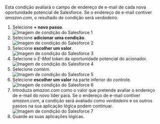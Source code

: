 Esta condição avaliará o campo de endereço de e-mail de cada nova oportunidade potencial de Salesforce. Se o endereço de e-mail contiver *amazon.com*, o resultado de condição será *verdadeiro*.

1. Selecione **+ novo passo**.  
   ![Imagem de condição do Salesforce 1](./media/connectors-create-api-salesforce/condition-1.png)   
2. Selecione **adicionar uma condição**.    
   ![Imagem de condição do Salesforce 2](./media/connectors-create-api-salesforce/condition-2.png)  
3. Selecione **escolher um valor**.    
   ![Imagem de condição do Salesforce 3](./media/connectors-create-api-salesforce/condition-3.png)  
4. Selecione o *E-Mail* token da oportunidade potencial do acionador.    
   ![Imagem de condição do Salesforce 4](./media/connectors-create-api-salesforce/condition-4.png)  
5. Selecione *contém*.      
   ![Imagem de condição do Salesforce 5](./media/connectors-create-api-salesforce/condition-5.png)  
6. Selecione **escolher um valor** na parte inferior do controle.     
   ![Imagem de condição do Salesforce 6](./media/connectors-create-api-salesforce/condition-6.png)  
7. Introduza *amazon.com* como o valor que pretende avaliar o endereço de e-mail do novo líder para. Se o endereço de e-mail contiver *amazon.com*, a condição será avaliado como *verdadeiro* e os outros passos na sua aplicação lógica podem continuar.    
   ![Imagem de condição do Salesforce 7](./media/connectors-create-api-salesforce/condition-7.png)  
8. Guarde as suas aplicações lógicas.  

